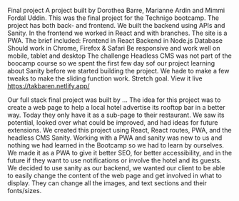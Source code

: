 Final project
A project built by Dorothea Barre, Marianne Ardin and Mimmi Fordal Uddin.
This was the final project for the Technigo bootcamp. The project has both back- and frontend. We built the backend using APIs and Sanity. In the frontend we worked in React and with branches. The site is a PWA.
The brief included:
Frontend in React
Backend in Node.js
Database
Should work in Chrome, Firefox & Safari
Be responsive and work well on mobile, tablet and desktop
The challenge
Headless CMS was not part of the boocamp course so we spent the first few day sof our project learning about Sanity before we started building the project.
We hade to make a few tweaks to make the sliding function work. Stretch goal.
View it live
https://takbaren.netlify.app/

Our full stack final project was built by ...
The idea for this project was to create a web page to help a local hotel advertise its rooftop bar in a better way. Today they only have it as a sub-page to their restaurant. We saw its potential, looked over what could be improved, and had ideas for future extensions.
We created this project using React, React routes, PWA, and the headless CMS Sanity. Working with a PWA and sanity was new to us and nothing we had learned in the Bootcamp so we had to learn by ourselves.
We made it as a PWA to give it better SEO,  for better accessibility, and in the future if they want to use notifications or involve the hotel and its guests.
We decided to use sanity as our backend, we wanted our client to be able to easily change the content of the web page and get involved in what to display. They can change all the images, and text sections and their fonts/sizes.